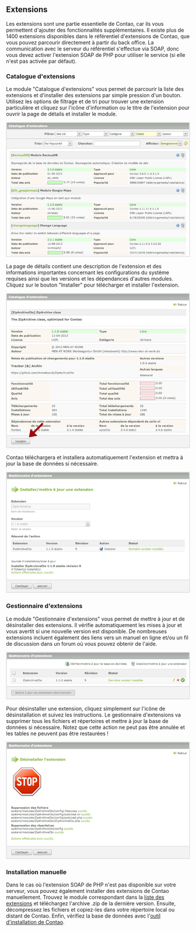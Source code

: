## Extensions

Les extensions sont une partie essentielle de Contao, car ils vous permettent 
d'ajouter des fonctionnalités supplémentaires. Il existe plus de 1400 extensions 
disponibles dans le référentiel d'extensions de Contao, que vous pouvez parcourir 
directement à partir du back office. La communication avec le serveur du 
référentiel s'effectue via SOAP, donc vous devez activer l'extension SOAP de PHP 
pour utiliser le service (si elle n'est pas activée par défaut).


### Catalogue d'extensions

Le module "Catalogue d'extensions" vous permet de parcourir la liste des 
extensions et d'installer des extensions par simple pression d'un bouton. 
Utilisez les options de filtrage et de tri pour trouver une extension 
particulière et cliquez sur l'icône d'information ou le titre de l'extension 
pour ouvrir la page de détails et installer le module.

![](images/liste-extension.jpg?raw=true)

La page de détails contient une description de l'extension et des informations 
importantes concernant les configurations du système requises ainsi que les 
versions et les dépendances d'autres modules. Cliquez sur le bouton "Installer" 
pour télécharger et installer l'extension.

![](images/details-extension.jpg?raw=true)

Contao téléchargera et installera automatiquement l'extension et mettra à jour 
la base de données si nécessaire.

![](images/installer-extension.jpg?raw=true)


### Gestionnaire d'extensions

Le module "Gestionnaire d'extensions" vous permet de mettre à jour et de 
désinstaller des extensions. Il vérifie automatiquement les mises à jour et 
vous avertit si une nouvelle version est disponible. De nombreuses extensions 
incluent également des liens vers un manuel en ligne et/ou un fil de discussion 
dans un forum où vous pouvez obtenir de l'aide.

![](images/gestionnaire-extension.jpg?raw=true)

Pour désinstaller une extension, cliquez simplement sur l'icône de 
désinstallation et suivez les instructions. Le gestionnaire d'extensions va 
supprimer tous les fichiers et répertoires et mettre à jour la base de données 
si nécessaire. Notez que cette action ne peut pas être annulée et les tables ne 
peuvent pas être restaurées !

![](images/desinstaller-extension.jpg?raw=true)


### Installation manuelle

Dans le cas où l'extension SOAP de PHP n'est pas disponible sur votre serveur, 
vous pouvez également installer des extensions de Contao manuellement. Trouvez 
le module correspondant dans la [liste des extensions][1] et téléchargez 
l'archive .zip de la dernière version. Ensuite, décompressez les fichiers et 
copiez-les dans votre répertoire local ou distant de Contao. Enfin, vérifiez 
la base de données avec l'[outil d'installation de Contao][2].


[1]: https://contao.org/en/extension-list.html
[2]: 01-installation/installer-contao.md#loutil-dinstallation-de-contao